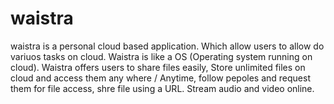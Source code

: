 # waistra
waistra is a personal cloud based application. Which allow users to allow do variuos tasks on cloud. Waistra is like a OS (Operating system running on cloud). Waistra offers users to share files easily, Store unlimited files on cloud and access them any where / Anytime, follow pepoles and request them for file access, shre file using a URL. Stream audio and video online.
